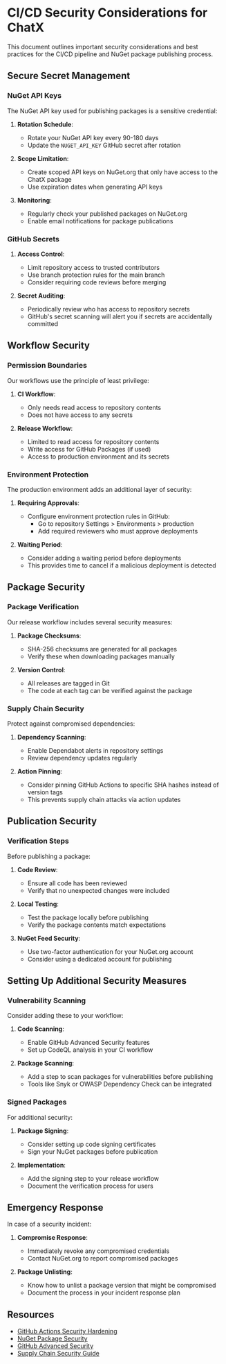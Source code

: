 # CI/CD Security Considerations for ChatX

This document outlines important security considerations and best practices for the CI/CD pipeline and NuGet package publishing process.

## Secure Secret Management

### NuGet API Keys

The NuGet API key used for publishing packages is a sensitive credential:

1. **Rotation Schedule**: 
   - Rotate your NuGet API key every 90-180 days
   - Update the `NUGET_API_KEY` GitHub secret after rotation

2. **Scope Limitation**:
   - Create scoped API keys on NuGet.org that only have access to the ChatX package
   - Use expiration dates when generating API keys

3. **Monitoring**:
   - Regularly check your published packages on NuGet.org
   - Enable email notifications for package publications

### GitHub Secrets

1. **Access Control**:
   - Limit repository access to trusted contributors
   - Use branch protection rules for the main branch
   - Consider requiring code reviews before merging

2. **Secret Auditing**:
   - Periodically review who has access to repository secrets
   - GitHub's secret scanning will alert you if secrets are accidentally committed

## Workflow Security

### Permission Boundaries

Our workflows use the principle of least privilege:

1. **CI Workflow**: 
   - Only needs read access to repository contents
   - Does not have access to any secrets

2. **Release Workflow**:
   - Limited to read access for repository contents
   - Write access for GitHub Packages (if used)
   - Access to production environment and its secrets

### Environment Protection

The production environment adds an additional layer of security:

1. **Requiring Approvals**:
   - Configure environment protection rules in GitHub:
     - Go to repository Settings > Environments > production
     - Add required reviewers who must approve deployments

2. **Waiting Period**:
   - Consider adding a waiting period before deployments
   - This provides time to cancel if a malicious deployment is detected

## Package Security

### Package Verification

Our release workflow includes several security measures:

1. **Package Checksums**:
   - SHA-256 checksums are generated for all packages
   - Verify these when downloading packages manually

2. **Version Control**:
   - All releases are tagged in Git
   - The code at each tag can be verified against the package

### Supply Chain Security

Protect against compromised dependencies:

1. **Dependency Scanning**:
   - Enable Dependabot alerts in repository settings
   - Review dependency updates regularly

2. **Action Pinning**:
   - Consider pinning GitHub Actions to specific SHA hashes instead of version tags
   - This prevents supply chain attacks via action updates

## Publication Security

### Verification Steps

Before publishing a package:

1. **Code Review**:
   - Ensure all code has been reviewed
   - Verify that no unexpected changes were included

2. **Local Testing**:
   - Test the package locally before publishing
   - Verify the package contents match expectations

3. **NuGet Feed Security**:
   - Use two-factor authentication for your NuGet.org account
   - Consider using a dedicated account for publishing

## Setting Up Additional Security Measures

### Vulnerability Scanning

Consider adding these to your workflow:

1. **Code Scanning**:
   - Enable GitHub Advanced Security features
   - Set up CodeQL analysis in your CI workflow

2. **Package Scanning**:
   - Add a step to scan packages for vulnerabilities before publishing
   - Tools like Snyk or OWASP Dependency Check can be integrated

### Signed Packages

For additional security:

1. **Package Signing**:
   - Consider setting up code signing certificates
   - Sign your NuGet packages before publication

2. **Implementation**:
   - Add the signing step to your release workflow
   - Document the verification process for users

## Emergency Response

In case of a security incident:

1. **Compromise Response**:
   - Immediately revoke any compromised credentials
   - Contact NuGet.org to report compromised packages

2. **Package Unlisting**:
   - Know how to unlist a package version that might be compromised
   - Document the process in your incident response plan

## Resources

- [GitHub Actions Security Hardening](https://docs.github.com/en/actions/security-guides/security-hardening-for-github-actions)
- [NuGet Package Security](https://docs.microsoft.com/en-us/nuget/concepts/package-validation-set)
- [GitHub Advanced Security](https://docs.github.com/en/get-started/learning-about-github/about-github-advanced-security)
- [Supply Chain Security Guide](https://github.com/ossf/wg-best-practices-os-developers)